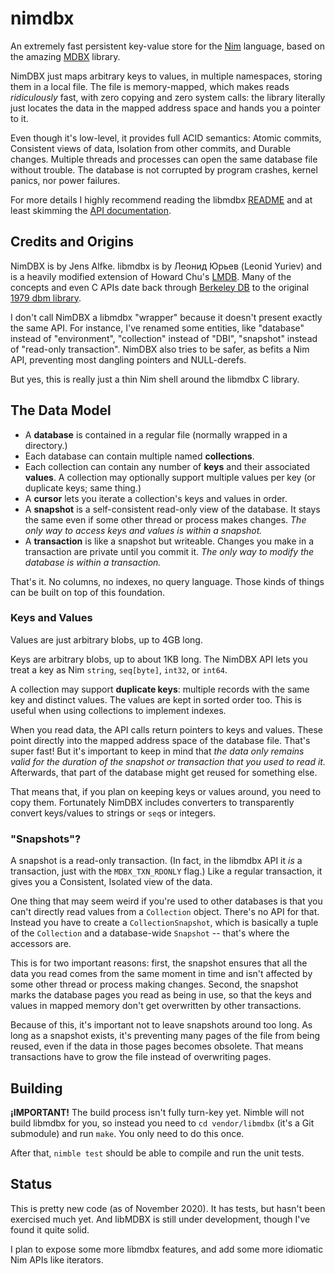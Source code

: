 # nimdbx

An extremely fast persistent key-value store for the [Nim](https://nim-lang.org) language, based on the amazing [MDBX](https://github.com/erthink/libmdbx) library.

NimDBX just maps arbitrary keys to values, in multiple namespaces, storing them in a local file. The file is memory-mapped, which makes reads _ridiculously_ fast, with zero copying and zero system calls: the library literally just locates the data in the mapped address space and hands you a pointer to it.

Even though it's low-level, it provides full ACID semantics: Atomic commits, Consistent views of data, Isolation from other commits, and Durable changes. Multiple threads and processes can open the same database file without trouble. The database is not corrupted by program crashes, kernel panics, nor power failures.

For more details I highly recommend reading the libmdbx [README](https://github.com/erthink/libmdbx/blob/master/README.md) and at least skimming the [API documentation](https://erthink.github.io/libmdbx/).

## Credits and Origins

NimDBX is by Jens Alfke. libmdbx is by Леонид Юрьев (Leonid Yuriev) and is a heavily modified extension of Howard Chu's [LMDB](http://lmdb.tech). Many of the concepts and even C APIs date back through [Berkeley DB](https://en.wikipedia.org/wiki/Berkeley_DB) to the original [1979 dbm library](https://en.wikipedia.org/wiki/DBM_%28computing%29).

I don't call NimDBX a libmdbx "wrapper" because it doesn't present exactly the same API. For instance, I've renamed some entities, like "database" instead of "environment", "collection" instead of "DBI", "snapshot" instead of "read-only transaction". NimDBX also tries to be safer, as befits a Nim API, preventing most dangling pointers and NULL-derefs.

But yes, this is really just a thin Nim shell around the libmdbx C library.

## The Data Model

- A **database** is contained in a regular file (normally wrapped in a directory.)
- Each database can contain multiple named **collections**.
- Each collection can contain any number of **keys** and their associated **values**.
  A collection may optionally support multiple values per key (or duplicate keys; same thing.)
- A **cursor** lets you iterate a collection's keys and values in order.
- A **snapshot** is a self-consistent read-only view of the database.
  It stays the same even if some other thread or process makes changes.
  _The only way to access keys and values is within a snapshot._
- A **transaction** is like a snapshot but writeable.
  Changes you make in a transaction are private until you commit it.
  _The only way to modify the database is within a transaction._

That's it. No columns, no indexes, no query language. Those kinds of things can be built on top of this foundation.

### Keys and Values

Values are just arbitrary blobs, up to 4GB long.

Keys are arbitrary blobs, up to about 1KB long. The NimDBX API lets you treat a key as Nim `string`, `seq[byte]`, `int32`, or `int64`.

A collection may support **duplicate keys**: multiple records with the same key and distinct values. The values are kept in sorted order too. This is useful when using collections to implement indexes.

When you read data, the API calls return pointers to keys and values. These point directly into the mapped address space of the database file. That's super fast! But it's important to keep in mind that _the data only remains valid for the duration of the snapshot or transaction that you used to read it._ Afterwards, that part of the database might get reused for something else.

That means that, if you plan on keeping keys or values around, you need to copy them. Fortunately NimDBX includes converters to transparently convert keys/values to strings or `seq`s or integers.

### "Snapshots"?

A snapshot is a read-only transaction. (In fact, in the libmdbx API it _is_ a transaction, just with the `MDBX_TXN_RDONLY` flag.) Like a regular transaction, it gives you a Consistent, Isolated view of the data.

One thing that may seem weird if you're used to other databases is that you can't directly read values from a `Collection` object. There's no API for that. Instead you have to create a `CollectionSnapshot`, which is basically a tuple of the `Collection` and a database-wide `Snapshot` -- that's where the accessors are.

This is for two important reasons: first, the snapshot ensures that all the data you read comes from the same moment in time and isn't affected by some other thread or process making changes. Second, the snapshot marks the database pages you read as being in use, so that the keys and values in mapped memory don't get overwritten by other transactions.

Because of this, it's important not to leave snapshots around too long. As long as a snapshot exists, it's preventing many pages of the file from being reused, even if the data in those pages becomes obsolete. That means transactions have to grow the file instead of overwriting pages.

## Building

**¡IMPORTANT!** The build process isn't fully turn-key yet. Nimble will not build libmdbx for you, so instead you need to `cd vendor/libmdbx` (it's a Git submodule) and run `make`. You only need to do this once.

After that, `nimble test` should be able to compile and run the unit tests.

## Status

This is pretty new code (as of November 2020). It has tests, but hasn't been exercised much yet.
And libMDBX is still under development, though I've found it quite solid.

I plan to expose some more libmdbx features, and add some more idiomatic Nim APIs like iterators.
